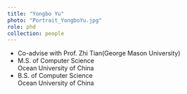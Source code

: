 ```yaml
---
title: "Yongbo Yu"
photo: "Portrait_YongboYu.jpg"
role: phd
collection: people
---
```

- Co-advise with Prof. Zhi Tian(George Mason University)
- M.S. of Computer Science  
  Ocean University of China
- B.S. of Computer Science  
  Ocean University of China